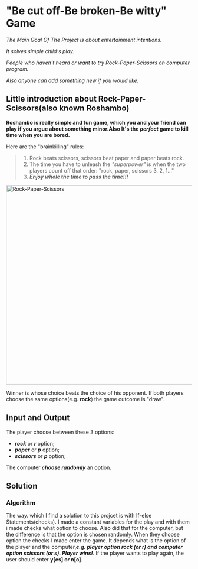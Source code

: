 # "Be cut off-Be broken-Be witty" Game
*The Main Goal Of The Project is about entertainment intentions.*

*It solves simple child's play.*

*People who haven't heard or want to try Rock-Paper-Scissors on computer program.*

*Also anyone can add something new if you would like.*

## Little introduction about Rock-Paper-Scissors(also known Roshambo)
**Roshambo is really simple and fun game, which you and your friend can play
if you argue about something minor.Also It's the _perfect_ game to kill 
time when you are bored.**

Here are the "brainkilling" rules:
>1. Rock beats scissors, scissors beat paper and paper beats rock.
>2. The time you have to unleash the _"superpower"_ is when the two players count off that order: "rock, paper, scissors 3, 2, 1..."
>3. ***Enjoy whole the time to pass the time!!!***

<picture>
  <source media="(prefers-color-scheme: dark)" srcset="https://github.com/rumenvasil3v/Ordering-Of-The-Three-Items-By-Zenyx/assets/133911957/839118ae-9f52-4bbe-9d2c-aeb49b2bd041">
  <source media="(prefers-color-scheme: light)" srcset="https://github.com/rumenvasil3v/Ordering-Of-The-Three-Items-By-Zenyx/assets/133911957/839118ae-9f52-4bbe-9d2c-aeb49b2bd041">
  <img alt="Rock-Paper-Scissors" width = "540px" src="https://github.com/rumenvasil3v/Ordering-Of-The-Three-Items-By-Zenyx/assets/133911957/839118ae-9f52-4bbe-9d2c-aeb49b2bd041">
</picture>

Winner is whose choice beats the choice of his opponent. If both players choose the same options(e.g. **rock**) the game outcome is "draw".

## Input and Output
The player choose between these 3 options:

  * ***rock*** or ***r*** option;
  * ***paper*** or ***p*** option;
  * ***scissors*** or ***p*** option;
  
The computer ***choose randomly*** an option.

## Solution
### Algorithm
The way. which I find a solution to this projcet is with If-else Statements(checks). I made a constant variables for the play and with them
i made checks what option to choose. Also did that for the computer, but the difference is that the option is chosen randomly. When they choose option the checks I made enter the game. It depends what is the option of the player and the computer,***e.g. player option rock (or r) and computer option scissors (or s). Player wins!***. If the player wants to play again, the user should enter **y[es] or n[o]**.


